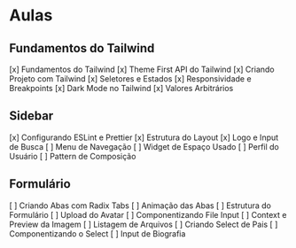 # Aulas

## Fundamentos do Tailwind

[x] Fundamentos do Tailwind
[x] Theme First API do Tailwind
[x] Criando Projeto com Tailwind
[x] Seletores e Estados
[x] Responsividade e Breakpoints
[x] Dark Mode no Tailwind
[x] Valores Arbitrários

## Sidebar

[x] Configurando ESLint e Prettier
[x] Estrutura do Layout
[x] Logo e Input de Busca
[ ] Menu de Navegação
[ ] Widget de Espaço Usado
[ ] Perfil do Usuário
[ ] Pattern de Composição

## Formulário

[ ] Criando Abas com Radix Tabs
[ ] Animação das Abas
[ ] Estrutura do Formulário
[ ] Upload do Avatar
[ ] Componentizando File Input
[ ] Context e Preview da Imagem
[ ] Listagem de Arquivos
[ ] Criando Select de Pais
[ ] Componentizando o Select
[ ] Input de Biografia
